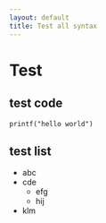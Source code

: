 ```yaml
---
layout: default
title: Test all syntax
---
```

# Test

## test code
    printf("hello world")

## test list
+ abc
+ cde
    * efg
    * hij
+ klm

